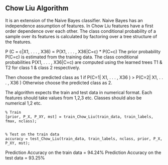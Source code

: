 ## Chow Liu Algorithm
It is an extension of the Naive Bayes classifier. Naive Bayes has an independence assumption of features. In Chow Liu features have a first order dependence over each other. The class conditional probability of a sample over its features is calculated by factoring over a tree structure of the features. 

P (C = c|X1, . . . , X36) ∝ P(X1, . . . , X36|C=c) * P(C=c)
The prior probability P(C=c) is estimated from the training data.
The class conditional probabilities P(X1, . . . , X36|C=c) are computed using the learned trees T1 & T2 for class 1 & class 2 respectively.

Then choose the predicted class as 1 if P(C=1| X1, . . . , X36 ) > P(C=2| X1, . . . , X36 ) Otherwise choose the predicted class as 2.

The algorithm expects the train and test data in numerical format. Each features should take values from 1,2,3 etc. Classes should also be numerical 1,2 etc.


    % Train
    [prior, P_X, P_XY, mst] = train_Chow_Liu(train_data, train_labels, fmax, nclass);


    % Test on the train data
    accuracy = test_Chow_Liu(train_data, train_labels, nclass, prior, P_X, P_XY, mst);

Prediction Accuracy on the train data = 94.24%
Prediction Accuracy on the test data = 93.25%

